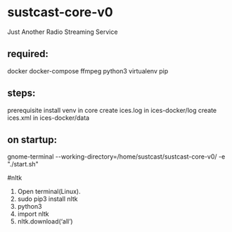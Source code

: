# sustcast-core-v0
Just Another Radio Streaming Service


## required:
docker
docker-compose
ffmpeg
python3
virtualenv
pip

## steps:
prerequisite install
venv in core
create ices.log in ices-docker/log
create ices.xml in ices-docker/data

## on startup:
gnome-terminal --working-directory=/home/sustcast/sustcast-core-v0/ -e "./start.sh"



#nltk
1. Open terminal(Linux).
2. sudo pip3 install nltk
3. python3
4. import nltk
5. nltk.download(‘all’)